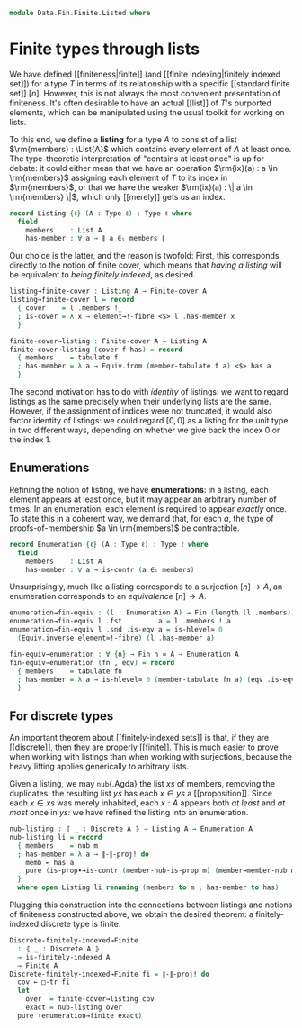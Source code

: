 <!--
```agda
open import 1Lab.HLevel.Retracts
open import 1Lab.HIT.Truncation
open import 1Lab.Resizing
open import 1Lab.HLevel
open import 1Lab.Equiv
open import 1Lab.Type

open import Data.Fin.Indexed
open import Data.List.Membership
open import Data.List.Base
open import Data.Dec.Base
open import Data.Fin

open import Meta.Idiom
open import Meta.Bind
```
-->

```agda
module Data.Fin.Finite.Listed where
```

<!--
```agda
private variable
  ℓ   : Level
  A B : Type ℓ
```
-->

# Finite types through lists

We have defined [[finiteness|finite]] (and [[finite indexing|finitely
indexed set]]) for a type $T$ in terms of its relationship with a
specific [[standard finite set]] $[n]$. However, this is not always the
most convenient presentation of finiteness. It's often desirable to have
an actual [[list]] of $T$'s purported elements, which can be manipulated
using the usual toolkit for working on lists.

To this end, we define a **listing** for a type $A$ to consist of a list
$\rm{members} : \List{A}$ which contains every element of $A$ at least
once. The type-theoretic interpretation of "contains at least once" is
up for debate: it could either mean that we have an operation
$\rm{ix}(a) : a \in \rm{members}$ assigning each element of $T$ to its
index in $\rm{members}$, or that we have the weaker $\rm{ix}(a) : \| a
\in \rm{members} \|$, which only [[merely]] gets us an index.

```agda
record Listing {ℓ} (A : Type ℓ) : Type ℓ where
  field
    members    : List A
    has-member : ∀ a → ∥ a ∈ₗ members ∥
```

<!--
```agda
open Listing
```
-->

Our choice is the latter, and the reason is twofold: First, this
corresponds directly to the notion of finite cover, which means that
_having a listing_ will be equivalent to _being finitely indexed_, as
desired.

```agda
listing→finite-cover : Listing A → Finite-cover A
listing→finite-cover l = record
  { cover    = l .members !_
  ; is-cover = λ x → element→!-fibre <$> l .has-member x
  }

finite-cover→listing : Finite-cover A → Listing A
finite-cover→listing (cover f has) = record
  { members    = tabulate f
  ; has-member = λ a → Equiv.from (member-tabulate f a) <$> has a
  }
```

The second motivation has to do with _identity_ of listings: we want to
regard listings as the same precisely when their underlying lists are
the same.  However, if the assignment of indices were not truncated, it
would also factor identity of listings: we could regard $[0,0]$ as a
listing for the unit type in two different ways, depending on whether we
give back the index 0 or the index 1.

## Enumerations

Refining the notion of listing, we have **enumerations**: in a listing,
each element appears at least once, but it may appear an arbitrary
number of times. In an enumeration, each element is required to appear
_exactly_ once. To state this in a coherent way, we demand that, for
each $a$, the type of proofs-of-membership $a \in \rm{members}$ be
contractible.

```agda
record Enumeration {ℓ} (A : Type ℓ) : Type ℓ where
  field
    members    : List A
    has-member : ∀ a → is-contr (a ∈ₗ members)
```

<!--
```agda
open Enumeration
```
-->

Unsurprisingly, much like a listing corresponds to a surjection $[n] \to
A$, an enumeration corresponds to an _equivalence_ $[n] \to A$.

```agda
enumeration→fin-equiv : (l : Enumeration A) → Fin (length (l .members)) ≃ A
enumeration→fin-equiv l .fst         a = l .members ! a
enumeration→fin-equiv l .snd .is-eqv a = is-hlevel≃ 0
  (Equiv.inverse element≃!-fibre) (l .has-member a)

fin-equiv→enumeration : ∀ {n} → Fin n ≃ A → Enumeration A
fin-equiv→enumeration (fn , eqv) = record
  { members    = tabulate fn
  ; has-member = λ a → is-hlevel≃ 0 (member-tabulate fn a) (eqv .is-eqv a)
  }
```

<!--
```agda
enumeration→finite : Enumeration A → Finite A
enumeration→finite l = fin (pure (Equiv.inverse (enumeration→fin-equiv l)))
```
-->

## For discrete types

An important theorem about [[finitely-indexed sets]] is that, if they
are [[discrete]], then they are properly [[finite]]. This is much easier
to prove when working with listings than when working with surjections,
because the heavy lifting applies generically to arbitrary lists.

Given a listing, we may `nub`{.Agda} the list $xs$ of members, removing
the duplicates: the resulting list $ys$ has each $x \in ys$ a
[[proposition]]. Since each $x \in xs$ was merely inhabited, each $x :
A$ appears both _at least_ and _at most_ once in $ys$: we have refined
the listing into an enumeration.

```agda
nub-listing : ⦃ _ : Discrete A ⦄ → Listing A → Enumeration A
nub-listing li = record
  { members    = nub m
  ; has-member = λ a → ∥-∥-proj! do
    memb ← has a
    pure (is-prop∙→is-contr (member-nub-is-prop m) (member→member-nub memb))
  }
  where open Listing li renaming (members to m ; has-member to has)
```

Plugging this construction into the connections between listings and
notions of finiteness constructed above, we obtain the desired theorem:
a finitely-indexed discrete type is finite.

```agda
Discrete-finitely-indexed→Finite
  : ⦃ _ : Discrete A ⦄
  → is-finitely-indexed A
  → Finite A
Discrete-finitely-indexed→Finite fi = ∥-∥-proj! do
  cov ← □-tr fi
  let
    over  = finite-cover→listing cov
    exact = nub-listing over
  pure (enumeration→finite exact)
```
